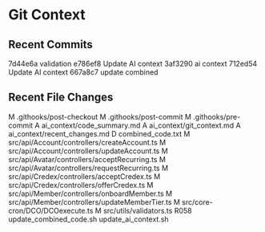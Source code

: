 # Git Context
## Recent Commits
7d44e6a validation
e786ef8 Update AI context
3af3290 ai context
712ed54 Update AI context
667a8c7 update combined

## Recent File Changes
M	.githooks/post-checkout
M	.githooks/post-commit
M	.githooks/pre-commit
A	ai_context/code_summary.md
A	ai_context/git_context.md
A	ai_context/recent_changes.md
D	combined_code.txt
M	src/api/Account/controllers/createAccount.ts
M	src/api/Account/controllers/updateAccount.ts
M	src/api/Avatar/controllers/acceptRecurring.ts
M	src/api/Avatar/controllers/requestRecurring.ts
M	src/api/Credex/controllers/acceptCredex.ts
M	src/api/Credex/controllers/offerCredex.ts
M	src/api/Member/controllers/onboardMember.ts
M	src/api/Member/controllers/updateMemberTier.ts
M	src/core-cron/DCO/DCOexecute.ts
M	src/utils/validators.ts
R058	update_combined_code.sh	update_ai_context.sh
